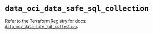 # `data_oci_data_safe_sql_collection`

Refer to the Terraform Registry for docs: [`data_oci_data_safe_sql_collection`](https://registry.terraform.io/providers/hashicorp/oci/7.19.0/docs/data-sources/data_safe_sql_collection).
